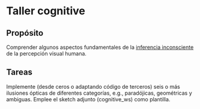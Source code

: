 # Taller cognitive

## Propósito

Comprender algunos aspectos fundamentales de la [inferencia inconsciente](https://github.com/VisualComputing/Cognitive) de la percepción visual humana.

## Tareas

Implemente (desde ceros o adaptando código de terceros) seis o más ilusiones ópticas de diferentes categorías, e.g., paradójicas, geométricas y ambiguas. Emplee el sketch adjunto (cognitive_ws) como plantilla.
